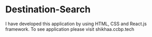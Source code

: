 # Destination-Search
I have developed this application by using HTML, CSS and React.js framework. To see application please visit shikhaa.ccbp.tech
